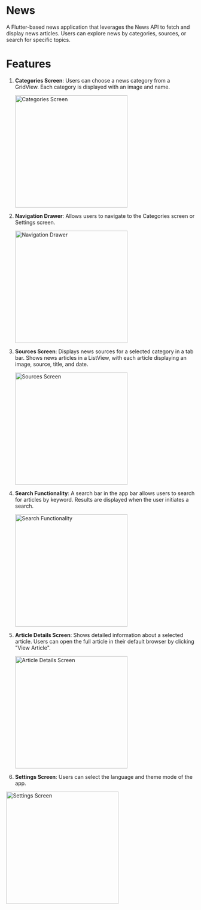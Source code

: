 # News

A Flutter-based news application that leverages the News API to fetch and display news articles.
Users can explore news by categories, sources, or search for specific topics.

# Features

1. **Categories Screen**:
   Users can choose a news category from a GridView. Each category is displayed with an image and name.
   
   <img src="https://github.com/dodaaya/news/assets/133582421/e34df509-27fb-4d61-84fc-733f42166018" alt="Categories Screen" width="300"/>

3. **Navigation Drawer**:
   Allows users to navigate to the Categories screen or Settings screen.
   
   <img src="https://github.com/dodaaya/news/assets/133582421/9d9a2813-3152-45ff-bd60-2c7b4e51f782" alt="Navigation Drawer" width="300"/>

5. **Sources Screen**:
   Displays news sources for a selected category in a tab bar.
   Shows news articles in a ListView, with each article displaying an image, source, title, and date.
   
   <img src="https://github.com/dodaaya/news/assets/133582421/696dec4e-591c-4424-a033-b8f4a9feac6c" alt="Sources Screen" width="300"/>

7. **Search Functionality**:
   A search bar in the app bar allows users to search for articles by keyword.
   Results are displayed when the user initiates a search.
   
   <img src="https://github.com/dodaaya/news/assets/133582421/e3c94445-0b52-4b29-9f6e-c0fdb3fe2d09" alt="Search Functionality" width="300"/>

9. **Article Details Screen**:
   Shows detailed information about a selected article.
   Users can open the full article in their default browser by clicking "View Article".
   
   <img src="https://github.com/dodaaya/news/assets/133582421/40e68a63-9256-44b2-a4b2-d510e5a8a149" alt="Article Details Screen" width="300"/>

11. **Settings Screen**:
   Users can select the language and theme mode of the app.

   <img src="https://github.com/dodaaya/news/assets/133582421/33d23121-30d0-45ce-abc6-be81c63bd153" alt="Settings Screen" width="300"/>


